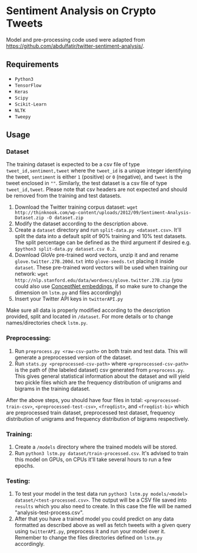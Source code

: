 # Sentiment Analysis on Crypto Tweets
Model and pre-processing code used were adapted from https://github.com/abdulfatir/twitter-sentiment-analysis/.


## Requirements
- `Python3`
- `TensorFlow`
- `Keras`
- `Scipy`
- `Scikit-Learn`
- `NLTK`
- `Tweepy`


## Usage

### Dataset

The training dataset is expected to be a csv file of type `tweet_id,sentiment,tweet`
where the `tweet_id` is a unique integer identifying the tweet, `sentiment`
is either `1` (positive) or `0` (negative), and `tweet` is the tweet enclosed in `""`.
Similarly, the test dataset is a csv file of type `tweet_id,tweet`.
Please note that csv headers are not expected and should be removed from the
training and test datasets.

1. Download the Twitter training corpus dataset:
`wget http://thinknook.com/wp-content/uploads/2012/09/Sentiment-Analysis-Dataset.zip -O dataset.zip`
2. Modify the dataset according to the description above.
3. Create a `dataset` directory and run `split-data.py <dataset.csv>`. It'll
split the data into a default split of 90% training and 10% test datasets. The split percentage can be defined as the third argument if desired e.g. `$python3 split-data.py dataset.csv 0.2`.
4. Download GloVe pre-trained word vectors, unzip it and and rename
`glove.twitter.27B.200d.txt` into `glove-seeds.txt` placing it inside `dataset`. 
These pre-trained word vectors will be used when training our network:
`wget http://nlp.stanford.edu/data/wordvecs/glove.twitter.27B.zip` 
(you could also use [ConceptNet embeddings](https://github.com/commonsense/conceptnet-numberbatch), if so make sure to change the dimension on `lstm.py` and files accordingly)
5. Insert your Twitter API keys in `twitterAPI.py` 

Make sure all data is properly modified according to the description provided,
split and located in `/dataset`.
For more details or to change names/directories check `lstm.py`.

### Preprocessing:

1. Run `preprocess.py <raw-csv-path>` on both train and test data. This will
generate a preprocessed version of the dataset.
3. Run `stats.py <preprocessed-csv-path>` where `<preprocessed-csv-path>` is the
path of (the labeled dataset) csv generated from `preprocess.py`.
This gives general statistical information about the dataset and will yield two pickle files which
are the frequency distribution of unigrams and bigrams in the training dataset.

After the above steps, you should have four files in total:
`<preprocessed-train-csv>`, `<preprocessed-test-csv>`, `<freqdist>`,
and `<freqdist-bi>` which are preprocessed train dataset, preprocessed test dataset,
frequency distribution of unigrams and frequency distribution of bigrams respectively.

### Training:

1. Create a `/models` directory where the trained models will be stored.
2. Run `python3 lstm.py dataset/train-processed.csv`. It's advised to train
this model on GPUs, on CPUs it'll take several hours to run a few epochs.

### Testing:

1. To test your model in the test data run `python3 lstm.py models/<model>
dataset/<test-processed.csv>`.
The output will be a CSV file saved into `results` which you also need to create.
In this case the file will be named "analysis-test-process.csv".
2. After that you have a trained model you could predict on any data formatted as described above
as well as fetch tweets with a given query using `twitterAPI.py`, preprocess it and
run your model over it. Remember to change the files directories defined on `lstm.py` accordingly.


